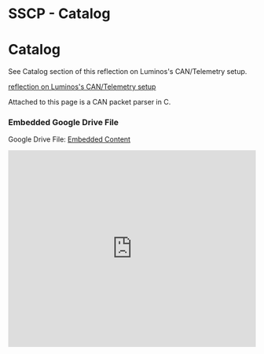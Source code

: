 # SSCP - Catalog

# Catalog

See Catalog section of this reflection on Luminos's CAN/Telemetry setup.

[ reflection on Luminos's CAN/Telemetry setup](https://docs.google.com/document/d/17YiJ7zBBpbE2IhBhWvZEYqFE6yAwcSP8CxqRNpYFzNs/edit?usp=sharing)

Attached to this page is a CAN packet parser in C.

[](https://drive.google.com/folderview?id=1KhA-f-DRnIam4Gj0ayLMpJIET3O7lwY-)

### Embedded Google Drive File

Google Drive File: [Embedded Content](https://drive.google.com/embeddedfolderview?id=1KhA-f-DRnIam4Gj0ayLMpJIET3O7lwY-#list)

<iframe width="100%" height="400" src="https://drive.google.com/embeddedfolderview?id=1KhA-f-DRnIam4Gj0ayLMpJIET3O7lwY-#list" frameborder="0"></iframe>

